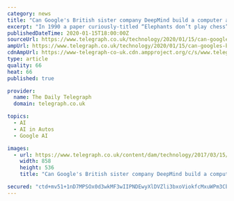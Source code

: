 ```yaml
---
category: news
title: "Can Google's British sister company DeepMind build a computer as smart as the human brain?"
excerpt: "In 1990 a paper curiously-titled “Elephants don’t play chess”, published by Australian roboticist Rodney Brooks, ushered in the idea that artificial intelligence could become smarter by learning ... Some of its AI is also being used in the self-driving cars of Waymo, a division of DeepMind's parent company Alphabet."
publishedDateTime: 2020-01-15T18:00:00Z
sourceUrl: https://www.telegraph.co.uk/technology/2020/01/15/can-googles-british-sister-company-deepmind-build-computer-smart/
ampUrl: https://www.telegraph.co.uk/technology/2020/01/15/can-googles-british-sister-company-deepmind-build-computer-smart/amp/
cdnAmpUrl: https://www-telegraph-co-uk.cdn.ampproject.org/c/s/www.telegraph.co.uk/technology/2020/01/15/can-googles-british-sister-company-deepmind-build-computer-smart/amp/
type: article
quality: 66
heat: 66
published: true

provider:
  name: The Daily Telegraph
  domain: telegraph.co.uk

topics:
  - AI
  - AI in Autos
  - Google AI

images:
  - url: https://www.telegraph.co.uk/content/dam/technology/2017/03/15/Google-Deepmind_trans%2B%2BqVzuuqpFlyLIwiB6NTmJwfSVWeZ_vEN7c6bHu2jJnT8.png
    width: 858
    height: 536
    title: "Can Google's British sister company DeepMind build a computer as smart as the human brain?"

secured: "ctd+mv51+1nD7MPSOx0d3wkMF3wIIPNDEwyXlDVZli3bxoViokfcMxuWPm3CbqgdedJSOJaR2Y1ImbG+lgtySFdrmruR8TOP6J5cgQuMQEC0rfWxOMyG7MxeQUldNS31/7aatwDO1hyp+ZDfsxCisHvRHyYNITDHDUqapheu+JsNzrwqgbzk3IoPJ2OOXXhr3Y9gMMqXNE3wVN/LPn/kvDh5VCPc4LJ/6xzwmZCz/SRFzU0O3M+PbifvwGyQXlKuqm7OgOKxf7YpRRkPrDAnbyHTIx+Bqc15I/JcAnR8RsaAcHpzbXutWpPVmrj0Okx0ibAsO+O7PbMJUPZ/KarxOjzQjzyrmv7ruuwjbgcRN9YzrprQFLAOV0clRjsHEUTW/3XMqA1M42yH6ykV727cbl0qebHXc8XYk6tWLRgs5YWad6UzyM7F2QSOkllPTu7ovMY5i0LlSUj6rK7wGwW4sQ==;ee6+2kk/qxFDcxjd6xNaaQ=="
---
```


